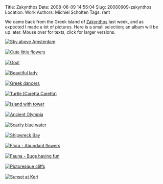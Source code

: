 Title: Zakynthos
Date: 2008-06-09 14:56:04
Slug: 20080609-zakynthos
Location: Work
Authors: Michiel Scholten
Tags: rant

<p>We came back from the Greek island of <a href="http://en.wikipedia.org/wiki/Zakynthos">Zakynthos</a> last week, and as expected I made a lot of pictures. Here is a small selection; an album will be up later. Mouse over for texts, click for larger versions.</p>

<div class="content-image"><div><a href="http://aquariusoft.org/gallery/v/photographs/photolog/img_3337.html"><img title="Take-off above Amsterdam" src="http://aquariusoft.org/gallery/d/5281-2/img_3337" alt="Sky above Amsterdam" /></a></div></div>
<br style="clear: both;" />
<div class="content-image"><div><a href="http://aquariusoft.org/gallery/v/photographs/photolog/img_3389.html"><img title="Flora - Cute little flowers" src="http://aquariusoft.org/gallery/d/5285-2/img_3389" alt="Cute little flowers" /></a></div></div>
<br style="clear: both;" />
<div class="content-image"><div><a href="http://aquariusoft.org/gallery/v/photographs/photolog/img_3395.html"><img title="Fauna - Goat alongside the road" src="http://aquariusoft.org/gallery/d/5289-2/img_3395" alt="Goat" /></a></div></div>
<br style="clear: both;" />
<div class="content-image"><div><a href="http://aquariusoft.org/gallery/v/photographs/photolog/img_3426.html"><img title="Beautiful lady on the beach" src="http://aquariusoft.org/gallery/d/5293-2/img_3426" alt="Beautiful lady" /></a></div></div>
<br style="clear: both;" />
<div class="content-image"><div><a href="http://aquariusoft.org/gallery/v/photographs/photolog/img_3536.html"><img title="Original Greek dancers" src="http://aquariusoft.org/gallery/d/5297-2/img_3536" alt="Greek dancers" /></a></div></div>
<br style="clear: both;" />
<div class="content-image"><div><a href="http://aquariusoft.org/gallery/v/photographs/photolog/img_3660.html"><img src="http://aquariusoft.org/gallery/d/5301-2/img_3660" alt="Turtle (Caretta Caretta)" title="Turtle (Caretta Caretta)" /></a></div></div>
<br style="clear: both;" />
<div class="content-image"><div><a href="http://aquariusoft.org/gallery/v/photographs/photolog/img_3823.html"><img src="http://aquariusoft.org/gallery/d/5309-2/img_3823" alt="Island with tower" title="Island with tower near Peloponnese with in the background the fruit fields" /></a></div></div>
<br style="clear: both;" />
<div class="content-image"><div><a href="http://aquariusoft.org/gallery/v/photographs/photolog/img_3959.html"><img src="http://aquariusoft.org/gallery/d/5313-2/img_3959" alt="Ancient Olympia" title="Ancient Olympia" /></a></div></div>
<br style="clear: both;" />
<div class="content-image"><div><a href="http://aquariusoft.org/gallery/v/photographs/photolog/img_4027.html"><img src="http://aquariusoft.org/gallery/d/5317-2/img_4027" alt="Scarily blue water" title="Scarily blue water" /></a></div></div>
<br style="clear: both;" />
<div class="content-image"><div><a href="http://aquariusoft.org/gallery/v/photographs/photolog/img_4115.html"><img src="http://aquariusoft.org/gallery/d/5305-2/img_4115" alt="Shipwreck Bay" title="Shipwreck Bay" /></a></div></div>
<br style="clear: both;" />
<div class="content-image"><div><a href="http://aquariusoft.org/gallery/v/photographs/photolog/img_4220.html"><img src="http://aquariusoft.org/gallery/d/5329-2/img_4220" alt="Flora - Abundant flowers" title="Flora - Abundant flowers" /></a></div></div>
<br style="clear: both;" />
<div class="content-image"><div><a href="http://aquariusoft.org/gallery/v/photographs/photolog/img_4261.html"><img src="http://aquariusoft.org/gallery/d/5333-2/img_4261" alt="Fauna - Bugs having fun" title="Fauna - Bugs having fun" /></a></div></div>
<br style="clear: both;" />
<div class="content-image"><div><a href="http://aquariusoft.org/gallery/v/photographs/photolog/img_4521.html"><img src="http://aquariusoft.org/gallery/d/5321-2/img_4521" alt="Pictoresque cliffs" title="Pictoresque cliffs of Keri" /></a></div></div>
<br style="clear: both;" />
<div class="content-image"><div><a href="http://aquariusoft.org/gallery/v/photographs/photolog/img_4554.html"><img src="http://aquariusoft.org/gallery/d/5325-2/img_4554" alt="Sunset at Keri" title="Sunset at Keri" /></a></div></div>
<br style="clear: both;" />